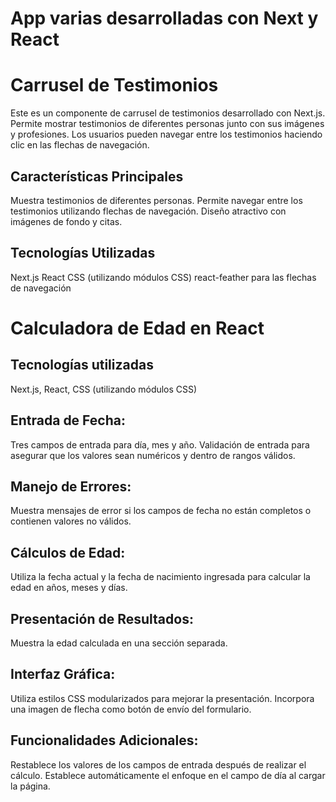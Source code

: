 # App varias desarrolladas con Next y React

# Carrusel de Testimonios

Este es un componente de carrusel de testimonios desarrollado con Next.js. Permite mostrar testimonios de diferentes personas junto con sus imágenes y profesiones. Los usuarios pueden navegar entre los testimonios haciendo clic en las flechas de navegación.

## Características Principales

Muestra testimonios de diferentes personas.
Permite navegar entre los testimonios utilizando flechas de navegación.
Diseño atractivo con imágenes de fondo y citas.

## Tecnologías Utilizadas

Next.js
React
CSS (utilizando módulos CSS)
react-feather para las flechas de navegación

# Calculadora de Edad en React

## Tecnologías utilizadas
Next.js, React, CSS (utilizando módulos CSS)

 ## Entrada de Fecha:
Tres campos de entrada para día, mes y año.
Validación de entrada para asegurar que los valores sean numéricos y dentro de rangos válidos.
 ## Manejo de Errores:
Muestra mensajes de error si los campos de fecha no están completos o contienen valores no válidos.
 ## Cálculos de Edad:
Utiliza la fecha actual y la fecha de nacimiento ingresada para calcular la edad en años, meses y días.
 ## Presentación de Resultados:
Muestra la edad calculada en una sección separada.
 ## Interfaz Gráfica:
Utiliza estilos CSS modularizados para mejorar la presentación.
Incorpora una imagen de flecha como botón de envío del formulario.
 ## Funcionalidades Adicionales:
Restablece los valores de los campos de entrada después de realizar el cálculo.
Establece automáticamente el enfoque en el campo de día al cargar la página.